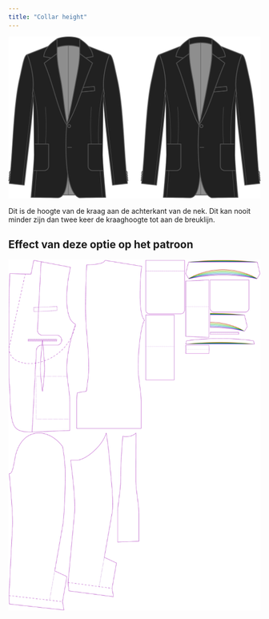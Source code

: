 ```yaml
---
title: "Collar height"
---
```


![Hoogte kraag](collarheight.svg)

Dit is de hoogte van de kraag aan de achterkant van de nek. Dit kan nooit minder zijn dan twee keer de kraaghoogte tot aan de breuklijn.

## Effect van deze optie op het patroon

![Deze afbeelding toont het effect van deze optie door meerdere varianten die een andere waarde hebben voor deze optie te vervangen](jaeger_collarheight_sample.svg "Effect van deze optie op het patroon")
